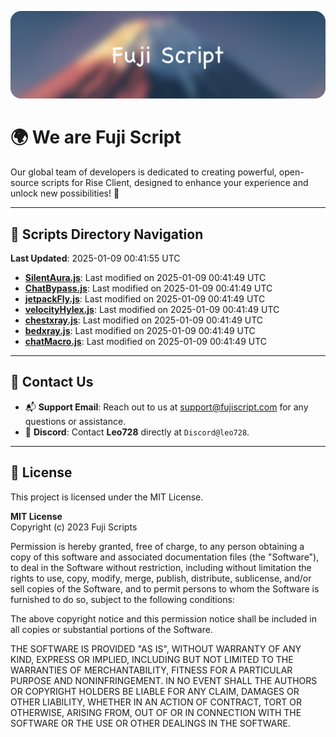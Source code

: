 ![Banner](.github/b.webp)

# 🌍 **We are Fuji Script**

Our global team of developers is dedicated to creating powerful, open-source scripts for Rise Client, designed to enhance your experience and unlock new possibilities! 🌟

---
<!-- SCRIPTS_NAVIGATION_START -->
## 📂 **Scripts Directory Navigation**

**Last Updated**: 2025-01-09 00:41:55 UTC

- **[SilentAura.js](scripts/SilentAura.js)**: Last modified on 2025-01-09 00:41:49 UTC
- **[ChatBypass.js](scripts/ChatBypass.js)**: Last modified on 2025-01-09 00:41:49 UTC
- **[jetpackFly.js](scripts/jetpackFly.js)**: Last modified on 2025-01-09 00:41:49 UTC
- **[velocityHylex.js](scripts/velocityHylex.js)**: Last modified on 2025-01-09 00:41:49 UTC
- **[chestxray.js](scripts/chestxray.js)**: Last modified on 2025-01-09 00:41:49 UTC
- **[bedxray.js](scripts/bedxray.js)**: Last modified on 2025-01-09 00:41:49 UTC
- **[chatMacro.js](scripts/chatMacro.js)**: Last modified on 2025-01-09 00:41:49 UTC

<!-- SCRIPTS_NAVIGATION_END -->

---

## 💬 **Contact Us**  
- 📬 **Support Email**: Reach out to us at [support@fujiscript.com](mailto:support@fujiscript.com) for any questions or assistance.  
- 💬 **Discord**: Contact **Leo728** directly at `Discord@leo728`.

---

## 📜 **License**

This project is licensed under the MIT License.  

**MIT License**  
Copyright (c) 2023 Fuji Scripts  

Permission is hereby granted, free of charge, to any person obtaining a copy of this software and associated documentation files (the "Software"), to deal in the Software without restriction, including without limitation the rights to use, copy, modify, merge, publish, distribute, sublicense, and/or sell copies of the Software, and to permit persons to whom the Software is furnished to do so, subject to the following conditions:  

The above copyright notice and this permission notice shall be included in all copies or substantial portions of the Software.  

THE SOFTWARE IS PROVIDED "AS IS", WITHOUT WARRANTY OF ANY KIND, EXPRESS OR IMPLIED, INCLUDING BUT NOT LIMITED TO THE WARRANTIES OF MERCHANTABILITY, FITNESS FOR A PARTICULAR PURPOSE AND NONINFRINGEMENT. IN NO EVENT SHALL THE AUTHORS OR COPYRIGHT HOLDERS BE LIABLE FOR ANY CLAIM, DAMAGES OR OTHER LIABILITY, WHETHER IN AN ACTION OF CONTRACT, TORT OR OTHERWISE, ARISING FROM, OUT OF OR IN CONNECTION WITH THE SOFTWARE OR THE USE OR OTHER DEALINGS IN THE SOFTWARE.  
